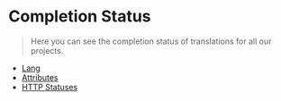 # Completion Status

> Here you can see the completion status of translations for all our projects.

* [Lang](statuses-lang.md)
* [Attributes](statuses-attributes.md)
* [HTTP Statuses](statuses-http-statuses.md)
